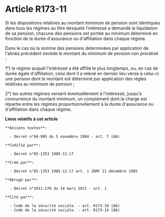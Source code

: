 # Article R173-11

Si les dispositions relatives au montant minimum de pension sont identiques dans tous les régimes au titre desquels
l'intéressé a demandé la liquidation de sa pension, chacune des pensions est portée au minimum déterminé en fonction de la
durée d'assurance ou d'affiliation dans chaque régime. 

Dans le cas où la somme des pensions déterminées par application de l'alinéa précédent excède le montant du minimum de
pension non proratisé : 

1°) le régime auquel l'intéressé a été affilié le plus longtemps, ou, en cas de durée égale d'affiliation, celui dont il a
relevé en dernier lieu verse à celui-ci une pension dont le montant est déterminé par application des règles relatives au
minimum de pension ; 

2°) les autres régimes versent éventuellement à l'intéressé, jusqu'à concurrence du montant minimum, un complément dont la
charge est répartie entre les régimes proportionnellement à la durée d'assurance ou d'affiliation dans chaque régime.

**Liens relatifs à cet article**

	**Anciens textes**:

	  - Décret n°84-995 du 5 novembre 1984 - art. 7 (Ab)

	**Codifié par**:

	  - Décret n°85-1353 1985-12-17

	**Créé par**:

	  - Décret n°85-1353 1985-12-17 art. 1 JORF 21 décembre 1985

	**Abrogé par**:

	  - Décret n°2011-270 du 14 mars 2011 - art. 1

	**Cité par**:

	  - Code de la sécurité sociale. - art. R173-10 (Ab)
	  - Code de la sécurité sociale. - art. R173-14 (Ab)
